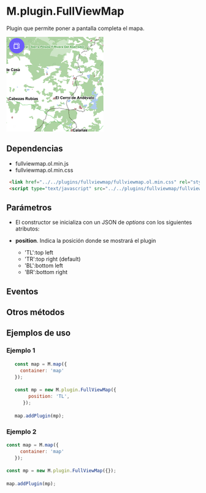 # M.plugin.FullViewMap

Plugin que permite poner a pantalla completa el mapa.

![Imagen1](./img/fullViewMap_1.png)

## Dependencias

- fullviewmap.ol.min.js
- fullviewmap.ol.min.css


```html
 <link href="../../plugins/fullviewmap/fullviewmap.ol.min.css" rel="stylesheet" />
 <script type="text/javascript" src="../../plugins/fullviewmap/fullviewmap.ol.min.js"></script>
```

## Parámetros

- El constructor se inicializa con un JSON de _options_ con los siguientes atributos:

- **position**. Indica la posición donde se mostrará el plugin
    - 'TL':top left
    - 'TR':top right (default)
    - 'BL':bottom left
    - 'BR':bottom right

## Eventos


## Otros métodos


## Ejemplos de uso

### Ejemplo 1
```javascript
   const map = M.map({
     container: 'map'
   });

   const mp = new M.plugin.FullViewMap({
        position: 'TL',
      });

   map.addPlugin(mp);
```
### Ejemplo 2
```javascript
const map = M.map({
     container: 'map'
   });

const mp = new M.plugin.FullViewMap({});

map.addPlugin(mp);
```
